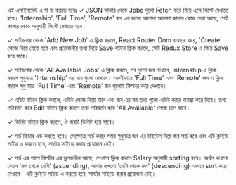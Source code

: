 এই এসাইনমেন্ট এ যা যা করতে হবেঃ
✓ JSON সার্ভার থেকে Jobs গুলো Fetch করে নিয়ে এসে লিস্টে দেখাতে হবে। 'Internship', 'Full Time', 'Remote' জব এর জন্যে আলাদা আলাদা কালার কোড দেয়া আছে, সেই কালার কোড অনুযায়ী লিস্টে দেখাতে হবে।

✓ সাইডবার থেকে 'Add New Job' এ ক্লিক করলে, React Router Dom ব্যবহার করে, 'Create' পেজে নিয়ে যেতে হবে এবং প্রয়োজনীয় তথ্য দিয়ে Save বাটনে ক্লিক করলে, সেটি Redux Store এ গিয়ে Save হয়ে যাবে।

✓ সাইডবার থেকে 'All Available Jobs' এ ক্লিক করলে, সব গুলো জব দেখাবে, Internship এ ক্লিক করলে শুধুমাত্র 'Internship' এর জব গুলো দেখাবে। একইভাবে 'Full Time' এবং 'Remote' জব এ ক্লিক করলে শুধু মাত্র 'Full Time' এবং 'Remote' জব গুলোই ফিল্টার করে দেখাবে।

✓ এডিট বাটনে ক্লিক করলে, এডিট পেজে নিয়ে যাবে এবং জব এর সব তথ্য গুলো এডিট করার ব্যবস্থা করে দিবে। তথ্য পরিবর্তন করে Edit বাটনে ক্লিক করলে তথ্য পরিবর্তন হয়ে 'All Available' পেজে চলে যাবে।

✓ ডিলিট বাটনে ক্লিক করলে, ঐ জবটি ডিলিট হয়ে যাবে।

✓ সার্চ ফিচার এড করতে হবে। সেক্ষেত্রে সার্চ করার সময় শুধুমাত্র জব এর টাইটেল দিয়ে জব সার্চ হবে এবং এটি ক্লাইন্ট সাইড এ করতে হবে, সার্ভার সাইডে করার প্রয়োজন নেই।

✓ সার্চ এর পাশে ফিল্টার এর ড্রপডাউন আছে, সেখানে ক্লিক করলে Salary অনুযায়ী sorting হবে। অর্থাৎ কখনো বেতন 'কম থেকে বেশি' (ascending), আবার কখনো 'বেশি থেকে কম' (descending) এভাবে sort করে দেখাবে। এটি ক্লাইন্ট সাইড এ করতে হবে, সার্ভার সাইডে করার প্রয়োজন নেই।
